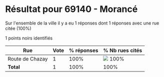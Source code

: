 # Résultat pour 69140 - Morancé

Sur l'ensemble de la ville il y a eu 1 réponses dont 1 réponses avec une rue citée (100%)

1 points noirs identifiés

| Rue | Vote | % réponses | % Nb rues cités|
|-----|------|------------|----------------|
| Route de Chazay | 1 | 100% | <img src="../../img/bar_100.gif" />&nbsp;100%|
| **Total** | 1 | 100% | 100%|
